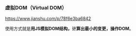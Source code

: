 







### 虚拟DOM（Virtual DOM）



https://www.jianshu.com/p/78f6e3ba6842

使用方式就是**用JS模拟DOM结构，计算出最小的变更，操作DOM**。